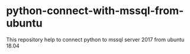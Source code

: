 # python-connect-with-mssql-from-ubuntu
 This repository help to connect python to mssql server 2017 from ubuntu 18.04
